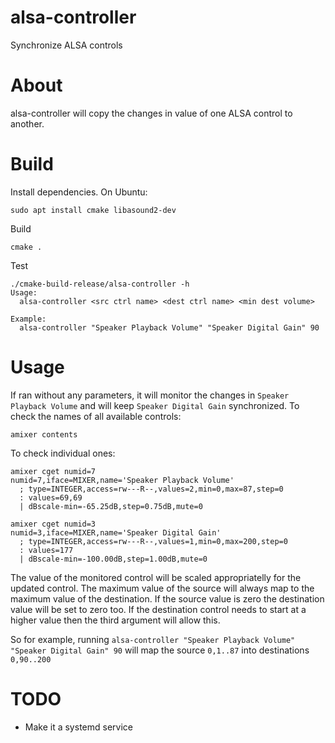 # alsa-controller
Synchronize ALSA controls

# About
alsa-controller will copy the changes in value of one ALSA control to another.

# Build

Install dependencies.
On Ubuntu:
```
sudo apt install cmake libasound2-dev
```
Build
```
cmake .
```
Test
```
./cmake-build-release/alsa-controller -h
Usage:
  alsa-controller <src ctrl name> <dest ctrl name> <min dest volume>

Example:
  alsa-controller "Speaker Playback Volume" "Speaker Digital Gain" 90
```

# Usage
If ran without any parameters, it will monitor the changes in `Speaker Playback Volume` and will keep `Speaker Digital Gain` synchronized.
To check the names of all available controls:
```
amixer contents
```
To check individual ones:
```
amixer cget numid=7
numid=7,iface=MIXER,name='Speaker Playback Volume'
  ; type=INTEGER,access=rw---R--,values=2,min=0,max=87,step=0
  : values=69,69
  | dBscale-min=-65.25dB,step=0.75dB,mute=0
```
```
amixer cget numid=3
numid=3,iface=MIXER,name='Speaker Digital Gain'
  ; type=INTEGER,access=rw---R--,values=1,min=0,max=200,step=0
  : values=177
  | dBscale-min=-100.00dB,step=1.00dB,mute=0
```
The value of the monitored control will be scaled appropriatelly for the updated control. The maximum value of the source will always map to the maximum value of the destination. If the source value is zero the destination value will be set to zero too. If the destination control needs to start at a higher value then the third argument will allow this.

So for example, running `alsa-controller "Speaker Playback Volume" "Speaker Digital Gain" 90` will map the source `0,1..87` into destinations `0,90..200`

# TODO
* Make it a systemd service
